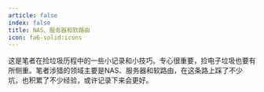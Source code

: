 ```yaml
---
article: false
index: false
title: NAS、服务器和软路由
icon: fa6-solid:icons
---
```


这是笔者在捡垃圾历程中的一些小记录和小技巧。专心很重要，捡电子垃圾也要有所侧重。笔者涉猎的领域主要是NAS、服务器和软路由，在这条路上踩了不少坑，也积累了不少经验，或许记录下来会更好。

<!-- markdownlint-disable MD033 -->

<Catalog base='/NAS、服务器和软路由/' />

<!-- markdownlint-enable MD033 -->

